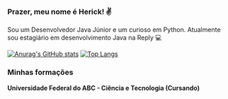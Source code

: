 ### Prazer, meu nome é Herick! :v:

Sou um Desenvolvedor Java Júnior e um curioso em Python. Atualmente sou estagiário em desenvolvimento Java na Reply :computer:

[![Anurag's GitHub stats](https://github-readme-stats.vercel.app/api?username=herickwill&show_icons=true)](https://github.com/anuraghazra/github-readme-stats)
[![Top Langs](https://github-readme-stats.vercel.app/api/top-langs/?username=herickwill&layout=compact)](https://github.com/herickwill/github-readme-stats)


### Minhas formações 

<b>Universidade Federal do ABC - Ciência e Tecnologia (Cursando) </b>
